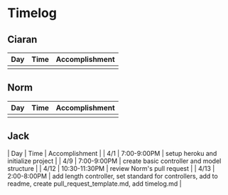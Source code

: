 # Timelog

## Ciaran
| Day | Time | Accomplishment |
| ------ | ------ | ------ |
||||

## Norm
| Day | Time | Accomplishment |
| ------ | ------ | ------ |
||||

## Jack
| Day | Time | Accomplishment |
| 4/1 | 7:00-9:00PM | setup heroku and initialize project |
| 4/9 | 7:00-9:00PM | create basic controller and model structure |
| 4/12 | 10:30-11:30PM | review Norm's pull request |
| 4/13 | 2:00-8:00PM | add length controller, set standard for controllers, add to readme, create pull_request_template.md, add timelog.md |
